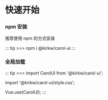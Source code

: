 # 快速开始


### npm 安装

推荐使用 npm 的方式安装

::: tip >>>
npm i @kirkw/carol-ui
:::

### 全局加载

::: tip >>>
import CarolUI from '@kirkw/carol-ui';

import '@kirkw/carol-ui/style.css';

Vue.use(CarolUI);
:::


